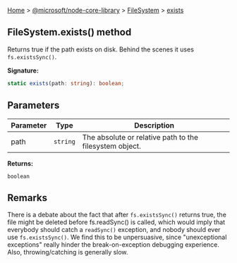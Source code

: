 [Home](./index) &gt; [@microsoft/node-core-library](./node-core-library.md) &gt; [FileSystem](./node-core-library.filesystem.md) &gt; [exists](./node-core-library.filesystem.exists.md)

## FileSystem.exists() method

Returns true if the path exists on disk. Behind the scenes it uses `fs.existsSync()`<!-- -->.

<b>Signature:</b>

```typescript
static exists(path: string): boolean;
```

## Parameters

|  Parameter | Type | Description |
|  --- | --- | --- |
|  path | `string` | The absolute or relative path to the filesystem object. |

<b>Returns:</b>

`boolean`

## Remarks

There is a debate about the fact that after `fs.existsSync()` returns true, the file might be deleted before fs.readSync() is called, which would imply that everybody should catch a `readSync()` exception, and nobody should ever use `fs.existsSync()`<!-- -->. We find this to be unpersuasive, since "unexceptional exceptions" really hinder the break-on-exception debugging experience. Also, throwing/catching is generally slow.

